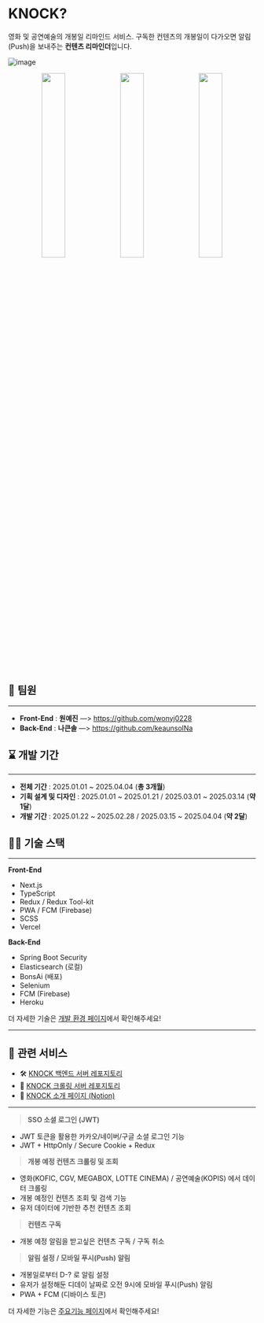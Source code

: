 # KNOCK?

영화 및 공연예술의 개봉일 리마인드 서비스. 
구독한 컨텐츠의 개봉일이 다가오면 알림(Push)을 보내주는 **컨텐츠 리마인더**입니다.

![image](https://github.com/user-attachments/assets/8ed878b7-0747-4ffd-acaf-f04b2cd6b64a)

<p align="center">
  <img src="https://github.com/user-attachments/assets/9c1c74c8-5488-4206-8988-6fdc50754d86" width="31%" />
  <img src="https://github.com/user-attachments/assets/ad0710f9-5dc3-472e-9748-6d0d7e2043ec" width="31%" />
  <img src="https://github.com/user-attachments/assets/fba915e7-b273-41f0-8809-4c8641ee78b4" width="31%" />
</p>

## 👥 팀원

---

- **Front-End** : **원예진** —> https://github.com/wonyj0228
- **Back-End**  : **나큰솔** —> https://github.com/keaunsolNa

## ⌛ 개발 기간

---

- **전체 기간** : 2025.01.01 ~ 2025.04.04 (**총 3개월**)
- **기획 설계 및 디자인** : 2025.01.01 ~ 2025.01.21 / 2025.03.01 ~ 2025.03.14  (**약 1달**)
- **개발 기간** : 2025.01.22 ~ 2025.02.28 / 2025.03.15 ~ 2025.04.04 (**약 2달**)

## 👨‍💻 기술 스택

---

**Front-End**

- Next.js
- TypeScript
- Redux / Redux Tool-kit
- PWA / FCM (Firebase)
- SCSS
- Vercel

**Back-End**

- Spring Boot Security
- Elasticsearch (로컬)
- BonsAi (배포)
- Selenium
- FCM (Firebase)
- Heroku

더 자세한 기술은 [개발 환경 페이지](https://www.notion.so/1c3eb6c84ddd80f597d8efe374f69bab?pvs=21)에서 확인해주세요!

---

## 🔗 관련 서비스

- 🛠️ [KNOCK 백엔드 서버 레포지토리](https://github.com/keaunsolNa/knock-back-server)
- 🤖 [KNOCK 크롤링 서버 레포지토리](https://github.com/keaunsolNa/knock_crawling/tree/main)
- 📄 [KNOCK 소개 페이지 (Notion)](https://www.notion.so/1d0eb6c84ddd80da9dece7e09ec68c77)

---

> **SSO 소셜 로그인 (JWT)**
> 
- JWT 토큰을 활용한 카카오/네이버/구글 소셜 로그인 기능
- JWT + HttpOnly / Secure Cookie + Redux

> **개봉 예정 컨텐츠 크롤링 및 조회**
> 
- 영화(KOFIC, CGV, MEGABOX, LOTTE CINEMA) / 공연예술(KOPIS) 에서 데이터 크롤링
- 개봉 예정인 컨텐츠 조회 및 검색 기능
- 유저 데이터에 기반한 추천 컨텐츠 조회

> **컨텐츠 구독**
> 
- 개봉 예정 알림을 받고싶은 컨텐츠 구독 / 구독 취소

> **알림 설정 / 모바일 푸시(Push) 알림**
> 
- 개봉일로부터 D-? 로 알림 설정
- 유저가 설정해둔 디데이 날짜로 오전 9시에 모바일 푸시(Push) 알림
- PWA + FCM (디바이스 토큰)

더 자세한 기능은 [주요기능 페이지](https://www.notion.so/1d0eb6c84ddd8071800ad9cf7a407c55?pvs=21)에서 확인해주세요!
